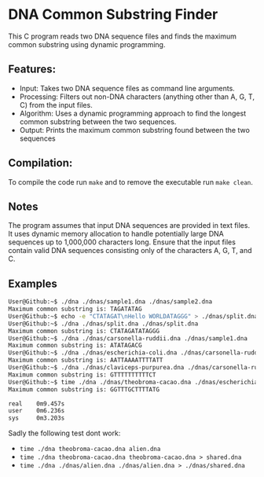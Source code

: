 # DNA Common Substring Finder
This C program reads two DNA sequence files and finds the maximum common substring using dynamic programming.

## Features:
- Input: Takes two DNA sequence files as command line arguments.
- Processing: Filters out non-DNA characters (anything other than A, G, T, C) from the input files.
- Algorithm: Uses a dynamic programming approach to find the longest common substring between the two sequences.
- Output: Prints the maximum common substring found between the two sequences

## Compilation:

To compile the code run `make` and to remove the executable run `make clean`.

## Notes
The program assumes that input DNA sequences are provided in text files.
It uses dynamic memory allocation to handle potentially large DNA sequences up to 1,000,000 characters long.
Ensure that the input files contain valid DNA sequences consisting only of the characters A, G, T, and C.

## Examples

```bash
User@Github:~$ ./dna ./dnas/sample1.dna ./dnas/sample2.dna 
Maximum common substring is: TAGATATAG
User@Github:~$ echo -e "CTATAGAT\nHello WORLDATAGGG" > ./dnas/split.dna
User@Github:~$ ./dna ./dnas/split.dna ./dnas/split.dna 
Maximum common substring is: CTATAGATATAGGG
User@Github:~$ ./dna ./dnas/carsonella-ruddii.dna ./dnas/sample1.dna 
Maximum common substring is: ATATAGACG
User@Github:~$ ./dna ./dnas/escherichia-coli.dna ./dnas/carsonella-ruddii.dna 
Maximum common substring is: AATTAAAATTTTATT
User@Github:~$ ./dna ./dnas/claviceps-purpurea.dna ./dnas/carsonella-ruddii.dna 
Maximum common substring is: GTTTTTTTTTTCT
User@Github:~$ time ./dna ./dnas/theobroma-cacao.dna ./dnas/escherichia-coli.dna 
Maximum common substring is: GGTTTGCTTTTATG

real    0m9.457s
user    0m6.236s
sys     0m3.203s
```

Sadly the following test dont work:
- `time ./dna theobroma-cacao.dna alien.dna`
- `time ./dna theobroma-cacao.dna theobroma-cacao.dna > shared.dna`
- `time ./dna ./dnas/alien.dna ./dnas/alien.dna > ./dnas/shared.dna`